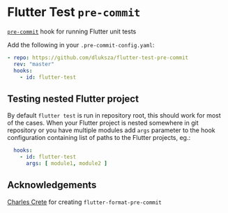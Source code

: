 # Flutter Test `pre-commit`

[`pre-commit`](https://pre-commit.com) hook for running Flutter unit tests

Add the following in your `.pre-commit-config.yaml`:
```yaml
- repo: https://github.com/dluksza/flutter-test-pre-commit
  rev: "master"
  hooks:
    - id: flutter-test
```

## Testing nested Flutter project

By default `flutter test` is run in repository root, this should work for most of the cases.
When your Flutter project is nested somewhere in git repository or you have multiple modules
add `args` parameter to the hook configuration containing list of paths to the Flutter
projects, eg.:


```yaml
  hooks:
    - id: flutter-test
      args: [ module1, module2 ]
```


## Acknowledgements

[Charles Crete](https://github.com/Cretezy/) for creating `flutter-format-pre-commit`

